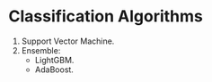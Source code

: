 Classification Algorithms
=========================

1. Support Vector Machine.
2. Ensemble:
   * LightGBM.
   * AdaBoost.

